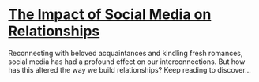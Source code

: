 
# [The Impact of Social Media on Relationships](https://www.mindhaste.com/t/relationships/the-impact-of-social-media-on-relationships-456)

Reconnecting with beloved acquaintances and kindling fresh romances, social media has had a profound effect on our interconnections. But how has this altered the way we build relationships? Keep reading to discover...
    